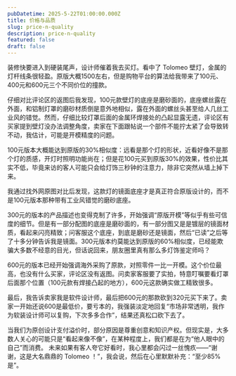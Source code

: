 ```yaml
---
pubDatetime: 2025-5-22T01:00:00.000Z
title: 价格与品质
slug: price-n-quality
description: price-n-quality
featured: false
draft: false
---
```


装修快要进入到硬装尾声，设计师催着我去买灯。看中了 Tolomeo 壁灯，金属的灯杆线条很轻盈。原版大概1500左右，但是购物平台的算法给我带来了100元、400元和600元三个不同价位的撞款。

仔细对比评论区的返图后我发现，100元款壁灯的底座是磨砂面的，底座螺丝露在外面，和铝制灯罩的磨砂材质倒是意外地相似，露在外面的螺丝头甚至给人几丝工业风的错觉。然而，仔细比较灯罩后面的金属环焊接处的凸起显露无遗，评论区有买家提到壁灯没办法调整角度，卖家在下面跟帖说一个部件不能拧太紧了会导致转不动，我估计，可能是开模精度的问题。

100元版本大概能达到原版的30%相似度：远看是那个灯的形状，近看好像不是那个灯的质感，开灯时照明功能尚在；但是花100元买到原版30%的效果，性价比其实不低，毕竟来访的客人可能只会给灯饰三秒钟的注意力，除非它突然从墙上掉下来。

我通过找外网原图对比后发现，这款灯的镜面底座才是真正符合原版设计的，而不是100元版本那种带有工业风错觉的磨砂底座。

300元的版本的产品描述也变得克制了许多，开始强调“原版开模”等似乎有些可信度的细节。但是有一部分配图的底座是磨砂面的，有一部分图又是是镀层的镜面材质，看起来闪亮精致；问客服这个底座，到底是磨砂还是镜面，然后“已读”之后等了十多分钟告诉我是镜面。300元版本约莫能达到原版的60%相似度，已经能欺骗大多数不经意的目光，但话说回来，朋友圈里真有那么多灯饰鉴定师吗？

600元的版本已经开始强调海外采购了原款，对照零件一比一开模。这个价位最高，也没有什么买家，评论区没有返图。问卖家客服要了实拍，特意叮嘱要看灯罩后面那个位置（100元款有焊接凸起的地方），600元这款确实做工精致很多。

最后，我告诉卖家我是软件设计师，最后把600元的那款砍到320元买下来了。卖家一开始还说600是最低价，要亏本的，我强装淡定地回复“市场非常透明，我作为软装设计师可以复购，下次多多合作”，结果还真松口砍下去了。



当我们为原创设计支付溢价时，部分原因是尊重创意和知识产权。但现实是，大多数人关心的可能只是“看起来像不像”，在某种程度上，我们都是在为“他人眼中的自己”而消费。
未来如果有客人夸它好看时，我心里都会闪过一丝愧疚——“谢谢，这是大名鼎鼎的 Tolomeo ！”，我会说，然后在心里默默补充：“至少85%是”。